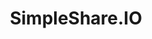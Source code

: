 ---
font:
  name: Lato Heavy
github: fileformat/simpleshare
logohandle: simpleshareio
sort: simpleshare
title: SimpleShare.IO
website: https://simpleshare.io/
---